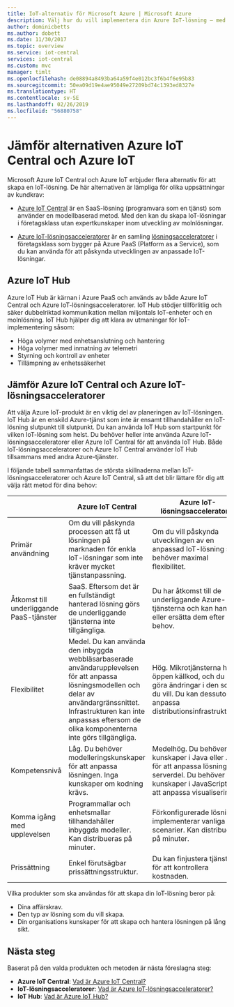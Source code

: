 ```yaml
---
title: IoT-alternativ för Microsoft Azure | Microsoft Azure
description: Välj hur du vill implementera din Azure IoT-lösning – med Azure IoT Central, IoT-lösningsacceleratorer eller IoT Hub.
author: dominicbetts
ms.author: dobett
ms.date: 11/30/2017
ms.topic: overview
ms.service: iot-central
services: iot-central
ms.custom: mvc
manager: timlt
ms.openlocfilehash: de08894a8493ba64a59f4e012bc3f6b4f6e95b83
ms.sourcegitcommit: 50ea09d19e4ae95049e27209bd74c1393ed8327e
ms.translationtype: HT
ms.contentlocale: sv-SE
ms.lasthandoff: 02/26/2019
ms.locfileid: "56880758"
---
```

# <a name="compare-azure-iot-central-and-azure-iot-options"></a>Jämför alternativen Azure IoT Central och Azure IoT

Microsoft Azure IoT Central och Azure IoT erbjuder flera alternativ för att skapa en IoT-lösning. De här alternativen är lämpliga för olika uppsättningar av kundkrav:

* [Azure IoT Central](overview-iot-central-experimental.md?toc=/azure/iot-central-experimental/toc.json&bc=/azure/iot-central-experimental/breadcrumb/toc.json) är en SaaS-lösning (programvara som en tjänst) som använder en modellbaserad metod. Med den kan du skapa IoT-lösningar i företagsklass utan expertkunskaper inom utveckling av molnlösningar.

* [Azure IoT-lösningsacceleratorer](https://docs.microsoft.com/azure/iot-accelerators/) är en samling [lösningsacceleratorer](../iot-accelerators/iot-accelerators-what-are-solution-accelerators.md?toc=/azure/iot-central-experimental/toc.json&bc=/azure/iot-central-experimental/breadcrumb/toc.json) i företagsklass som bygger på Azure PaaS (Platform as a Service), som du kan använda för att påskynda utvecklingen av anpassade IoT-lösningar.

## <a name="azure-iot-hub"></a>Azure IoT Hub

Azure IoT Hub är kärnan i Azure PaaS och används av både Azure IoT Central och Azure IoT-lösningsacceleratorer. IoT Hub stödjer tillförlitlig och säker dubbelriktad kommunikation mellan miljontals IoT-enheter och en molnlösning. IoT Hub hjälper dig att klara av utmaningar för IoT-implementering såsom:

* Höga volymer med enhetsanslutning och hantering
* Höga volymer med inmatning av telemetri
* Styrning och kontroll av enheter
* Tillämpning av enhetssäkerhet

## <a name="compare-azure-iot-central-and-azure-iot-solution-accelerators"></a>Jämför Azure IoT Central och Azure IoT-lösningsacceleratorer

Att välja Azure IoT-produkt är en viktig del av planeringen av IoT-lösningen. IoT Hub är en enskild Azure-tjänst som inte är ensamt tillhandahåller en IoT-lösning slutpunkt till slutpunkt. Du kan använda IoT Hub som startpunkt för vilken IoT-lösning som helst. Du behöver heller inte använda Azure IoT-lösningsacceleratorer eller Azure IoT Central för att använda IoT Hub. Både IoT-lösningsacceleratorer och Azure IoT Central använder IoT Hub tillsammans med andra Azure-tjänster.

I följande tabell sammanfattas de största skillnaderna mellan IoT-lösningsacceleratorer och Azure IoT Central, så att det blir lättare för dig att välja rätt metod för dina behov:

|     | Azure IoT Central | Azure IoT-lösningsacceleratorer |
| --- | ----------- | --------- |
| Primär användning                      | Om du vill påskynda processen att få ut lösningen på marknaden för enkla IoT-lösningar som inte kräver mycket tjänstanpassning.                                                    | Om du vill påskynda utvecklingen av en anpassad IoT-lösning som behöver maximal flexibilitet.                                                                                                                             |
| Åtkomst till underliggande PaaS-tjänster | SaaS. Eftersom det är en fullständigt hanterad lösning görs de underliggande tjänsterna inte tillgängliga.                                                                                            | Du har åtkomst till de underliggande Azure-tjänsterna och kan hantera eller ersätta dem efter behov.                                                                                                                    |
| Flexibilitet                        | Medel. Du kan använda den inbyggda webbläsarbaserade användarupplevelsen för att anpassa lösningsmodellen och delar av användargränssnittet. Infrastrukturen kan inte anpassas eftersom de olika komponenterna inte görs tillgängliga. | Hög. Mikrotjänsterna har öppen källkod, och du kan göra ändringar i den som du vill. Du kan dessutom anpassa distributionsinfrastrukturen.                                               |
| Kompetensnivå                        | Låg. Du behöver modelleringskunskaper för att anpassa lösningen. Inga kunskaper om kodning krävs.                                                                          | Medelhög. Du behöver kunskaper i Java eller .NET för att anpassa lösningens serverdel. Du behöver kunskaper i JavaScript för att anpassa visualiseringen.                                                                       |
| Komma igång med upplevelsen             | Programmallar och enhetsmallar tillhandahåller inbyggda modeller. Kan distribueras på minuter.                                                                                                  | Förkonfigurerade lösningar implementerar vanliga IoT-scenarier. Kan distribueras på minuter.                                                                                                                            |
| Prissättning                            | Enkel förutsägbar prissättningsstruktur.                                                                                                                           | Du kan finjustera tjänsterna för att kontrollera kostnaden.                                                                                                                                                            |

Vilka produkter som ska användas för att skapa din IoT-lösning beror på:

* Dina affärskrav.
* Den typ av lösning som du vill skapa.
* Din organisations kunskaper för att skapa och hantera lösningen på lång sikt.

## <a name="next-steps"></a>Nästa steg

Baserat på den valda produkten och metoden är nästa föreslagna steg:

* **Azure IoT Central**: [Vad är Azure IoT Central?](overview-iot-central-experimental.md?toc=/azure/iot-central-experimental/toc.json&bc=/azure/iot-central-experimental/breadcrumb/toc.json)
* **IoT-lösningsacceleratorer**: [Vad är Azure IoT-lösningsacceleratorer?](../iot-accelerators/iot-accelerators-what-are-solution-accelerators.md)
* **IoT Hub**: [Vad är Azure IoT Hub?](https://docs.microsoft.com/azure/iot-hub/iot-hub-what-is-iot-hub)